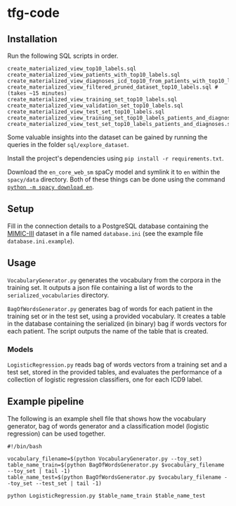 # tfg-code

## Installation

Run the following SQL scripts in order.

```
create_materialized_view_top10_labels.sql
create_materialized_view_patients_with_top10_labels.sql
create_materialized_view_diagnoses_icd_top10_from_patients_with_top10_labels.sql
create_materialized_view_filtered_pruned_dataset_top10_labels.sql #  (takes ~15 minutes)
create_materialized_view_training_set_top10_labels.sql
create_materialized_view_validation_set_top10_labels.sql
create_materialized_view_test_set_top10_labels.sql
create_materialized_view_training_set_top10_labels_patients_and_diagnoses.sql
create_materialized_view_test_set_top10_labels_patients_and_diagnoses.sql
```

Some valuable insights into the dataset can be gained by running the queries in the folder `sql/explore_dataset`.

Install the project's dependencies using `pip install -r requirements.txt`.

Download the `en_core_web_sm` spaCy model and symlink it to `en` within the `spacy/data` directory. Both of these things
can be done using the command [`python -m spacy download en`](https://spacy.io/models/).

## Setup

Fill in the connection details to a PostgreSQL database containing the [MIMIC-III](https://mimic.physionet.org/) dataset
in a file named `database.ini` (see the example file `database.ini.example`).

## Usage

`VocabularyGenerator.py` generates the vocabulary from the corpora in the training set. It outputs a json file containing
a list of words to the `serialized_vocabularies` directory.

`BagOfWordsGenerator.py` generates bag of words for each patient in the training set or in the test set, using a provided
vocabulary. It creates a table in the database containing the serialized (in binary) bag if words vectors for each patient.
The script outputs the name of the table that is created.

### Models

`LogisticRegression.py` reads bag of words vectors from a training set and a test set, stored in the provided tables,
and evaluates the performance of a collection of logistic regression classifiers, one for each ICD9 label.

## Example pipeline

The following is an example shell file that shows how the vocabulary generator, bag of words generator and a
classification model (logistic regression) can be used together.

```
#!/bin/bash

vocabulary_filename=$(python VocabularyGenerator.py --toy_set)
table_name_train=$(python BagOfWordsGenerator.py $vocabulary_filename --toy_set | tail -1)
table_name_test=$(python BagOfWordsGenerator.py $vocabulary_filename --toy_set --test_set | tail -1)

python LogisticRegression.py $table_name_train $table_name_test

```